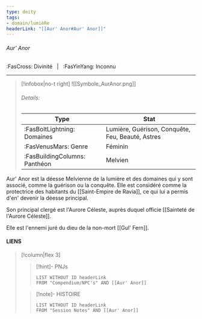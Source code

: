 ```yaml
---
type: deity
tags:
- domain/lumièRe
headerLink: "[[Aur' Anor#Aur' Anor]]"
---
```


###### Aur' Anor
<span class="sub2">:FasCross: Divinité &nbsp; | &nbsp; :FasYinYang: Inconnu</span>
___

> [!infobox|no-t right]
> ![[Symbole_AurAnor.png]]
> ###### Details:
> | Type | Stat |
> | ---- | ---- |
> | :FasBoltLightning: Domaines | Lumière, Guérison, Conquête, Feu, Beauté, Astres |
> | :FasVenusMars: Genre | Féminin |
> | :FasBuildingColumns: Panthéon | Melvien |

Aur' Anor est la déesse Melvienne de la lumière et des domaines qui y sont associé, comme la guérison ou la conquête. Elle est considéré comme la protectrice des habitants du [[Saint-Empire de Ravia]], ce qui lui a permis d'en' devenir la déesse principal.

Son principal clergé est l'Aurore Céleste, auprès duquel officie [[Sainteté de l'Aurore Céleste]].

Elle est l'ennemi juré du dieu de la non-mort [[Gul' Fern]].

#### LIENS
> [!column|flex 3]
>> [!hint]-  PNJs
>>```dataview
>>LIST WITHOUT ID headerLink
>>FROM "Compendium/NPC's" AND [[Aur' Anor]] 
>
>>[!note]- HISTOIRE
>>```dataview
>>LIST WITHOUT ID headerLink
>>FROM "Session Notes" AND [[Aur' Anor]]